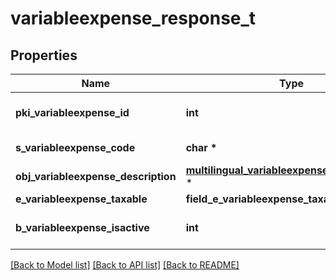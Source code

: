 # variableexpense_response_t

## Properties
Name | Type | Description | Notes
------------ | ------------- | ------------- | -------------
**pki_variableexpense_id** | **int** | The unique ID of the Variableexpense | 
**s_variableexpense_code** | **char \*** | The code of the Variableexpense | [optional] 
**obj_variableexpense_description** | [**multilingual_variableexpense_description_t**](multilingual_variableexpense_description.md) \* |  | 
**e_variableexpense_taxable** | **field_e_variableexpense_taxable_t \*** |  | [optional] 
**b_variableexpense_isactive** | **int** | Whether the variableexpense is active or not | [optional] 

[[Back to Model list]](../README.md#documentation-for-models) [[Back to API list]](../README.md#documentation-for-api-endpoints) [[Back to README]](../README.md)


